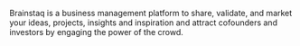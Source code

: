 Brainstaq is a business management platform to share, validate, 
and market your ideas, projects, insights and inspiration and attract cofounders 
and investors by engaging the power of the crowd.
